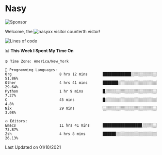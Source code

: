 # Nasy

<!--
<p align="center">
<img height="200" src="https://github-readme-stats.vercel.app/api?username=nasyxx&count_private=true&show_icons=true&theme=dracula&include_all_commits=true"/>
<img height="200" src="https://github-readme-stats.vercel.app/api/top-langs/?username=nasyxx&theme=dracula&hide=html,jupyter+notebook&count_private=true&show_icons=true"/>
</p>

  
----------------
-->

![Sponsor](https://img.shields.io/static/v1.svg?label=Sponsor&message=%E2%9D%A4&logo=GitHub&style=flat&color=pink)
 
Welcome, the ![nasyxx visitor counter](https://count.getloli.com/get/@nasyxx?theme=rule34)th vistor!
 
<!--START_SECTION:waka-->
![Lines of code](https://img.shields.io/badge/From%20Hello%20World%20I%27ve%20Written-5.4%20million%20lines%20of%20code-blue)

📊 **This Week I Spent My Time On** 

```text
⌚︎ Time Zone: America/New_York

💬 Programming Languages: 
Org                      8 hrs 12 mins       █████████████░░░░░░░░░░░░   51.86% 
Other                    4 hrs 41 mins       ███████░░░░░░░░░░░░░░░░░░   29.64% 
Python                   1 hr 9 mins         █░░░░░░░░░░░░░░░░░░░░░░░░   7.27% 
C                        45 mins             █░░░░░░░░░░░░░░░░░░░░░░░░   4.8% 
Nix                      29 mins             ░░░░░░░░░░░░░░░░░░░░░░░░░   3.08%

🔥 Editors: 
Emacs                    11 hrs 41 mins      ██████████████████░░░░░░░   73.87% 
Zsh                      4 hrs 8 mins        ██████░░░░░░░░░░░░░░░░░░░   26.13%

```


 Last Updated on 01/10/2021
<!--END_SECTION:waka-->

<!-- ![visitors](https://visitor-badge.laobi.icu/badge?page_id=nasyxx.nasyxx) -->
